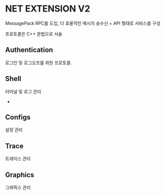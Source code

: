 # NET EXTENSION V2

MessagePack RPC를 도입, 더 효율적인 메시지 송수신 + API 형태로 서비스를 구성

프로토콜은 C++ 문법으로 서술

## Authentication

로그인 및 로그오프를 위한 프로토콜.

## Shell

터미널 및 로그 관리

- 


## Configs

설정 관리

## Trace

트레이스 관리

## Graphics

그래픽스 관리


